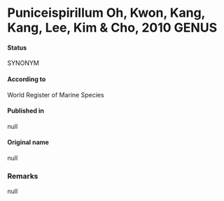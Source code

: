 Puniceispirillum Oh, Kwon, Kang, Kang, Lee, Kim & Cho, 2010 GENUS
=======

#### Status
SYNONYM

#### According to
World Register of Marine Species

#### Published in
null

#### Original name
null

### Remarks
null
